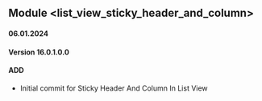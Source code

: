## Module <list_view_sticky_header_and_column>
#### 06.01.2024
#### Version 16.0.1.0.0
#### ADD
- Initial commit for Sticky Header And Column In List View
